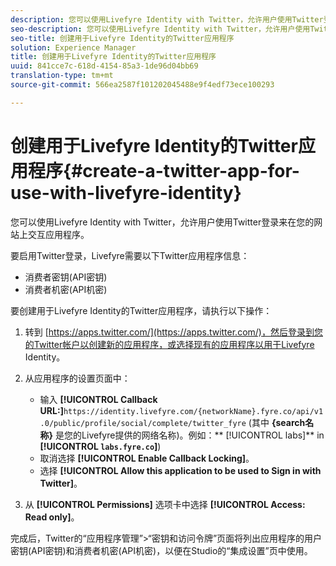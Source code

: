 ```yaml
---
description: 您可以使用Livefyre Identity with Twitter，允许用户使用Twitter登录来在您的网站上交互应用程序。
seo-description: 您可以使用Livefyre Identity with Twitter，允许用户使用Twitter登录来在您的网站上交互应用程序。
seo-title: 创建用于Livefyre Identity的Twitter应用程序
solution: Experience Manager
title: 创建用于Livefyre Identity的Twitter应用程序
uuid: 841cce7c-618d-4154-85a3-1de96d04bb69
translation-type: tm+mt
source-git-commit: 566ea2587f101202045488e9f4edf73ece100293

---
```



# 创建用于Livefyre Identity的Twitter应用程序{#create-a-twitter-app-for-use-with-livefyre-identity}

您可以使用Livefyre Identity with Twitter，允许用户使用Twitter登录来在您的网站上交互应用程序。

要启用Twitter登录，Livefyre需要以下Twitter应用程序信息：

* 消费者密钥(API密钥)
* 消费者机密(API机密)

要创建用于Livefyre Identity的Twitter应用程序，请执行以下操作：

1. 转到 [https://apps.twitter.com/](https://apps.twitter.com/)，然后登录到您的Twitter帐户以创建新的应用程序，或选择现有的应用程序以用于Livefyre Identity。
1. 从应用程序的设置页面中：

   * 输入 **[!UICONTROL Callback URL:]**`https://identity.livefyre.com/{networkName}.fyre.co/api/v1.0/public/profile/social/complete/twitter_fyre` (其中 **{search名称}** 是您的Livefyre提供的网络名称)。例如：** [!UICONTROL labs]** in **[!UICONTROL `labs.fyre.co`]**)
   * 取消选择 **[!UICONTROL Enable Callback Locking]**。
   * 选择 **[!UICONTROL Allow this application to be used to Sign in with Twitter]**。

1. 从 **[!UICONTROL Permissions]** 选项卡中选择 **[!UICONTROL Access: Read only]**。

完成后，Twitter的“应用程序管理”>“密钥和访问令牌”页面将列出应用程序的用户密钥(API密钥)和消费者机密(API机密)，以便在Studio的“集成设置”页中使用。
